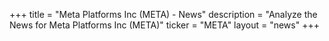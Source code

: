 +++
title = "Meta Platforms Inc (META) - News"
description = "Analyze the News for Meta Platforms Inc (META)"
ticker = "META"
layout = "news"
+++

